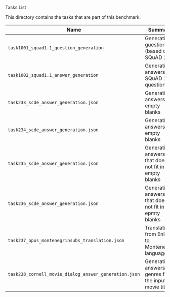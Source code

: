  Tasks List 

This directory contains the tasks that are part of this benchmark. 


Name | Summary | Category
---- | ----------- | --------
`task1001_squad1.1_question_generation` | Generating guestions (based on SQuAD 1.1) | Question Generation  
`task1002_squad1.1_answer_generation` | Generating answers to SQuAD 1.1 questions | Answer Generation
`task233_scde_answer_generation.json` | Generating answers for empty blanks | Answer Generation
`task234_scde_answer_generation.json` | Generating answers for empty blanks | Answer Generation
`task235_scde_answer_generation.json` | Generating answers that does not fit in the empty blanks | Answer Generation
`task236_scde_answer_generation.json` | Generating answers that does not fit in the epmty blanks | Answer Generation
`task237_opus_montenegrinsubs_translation.json` | Translation from Enligh to Montenegrin language | Translation
`task238_cornell_movie_dialog_answer_generation.json` | Generating answers as genres for the input movie title | Answer Generation